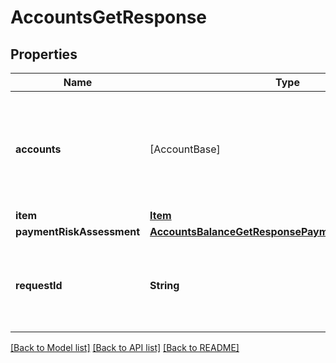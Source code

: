 # AccountsGetResponse

## Properties
Name | Type | Description | Notes
------------ | ------------- | ------------- | -------------
**accounts** | [AccountBase] | An array of financial institution accounts associated with the Item. If &#x60;/accounts/balance/get&#x60; was called, each account will include real-time balance information. | 
**item** | [**Item**](Item.md) |  | 
**paymentRiskAssessment** | [**AccountsBalanceGetResponsePaymentRiskAssessment**](AccountsBalanceGetResponsePaymentRiskAssessment.md) |  | [optional] 
**requestId** | **String** | A unique identifier for the request, which can be used for troubleshooting. This identifier, like all Plaid identifiers, is case sensitive. | 

[[Back to Model list]](../README.md#documentation-for-models) [[Back to API list]](../README.md#documentation-for-api-endpoints) [[Back to README]](../README.md)


